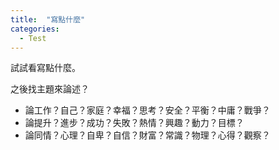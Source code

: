 ```yaml
---
title:  "寫點什麼"
categories:
  - Test
---
```


試試看寫點什麼。

之後找主題來論述？

- 論工作？自己？家庭？幸福？思考？安全？平衡？中庸？戰爭？
- 論提升？進步？成功？失敗？熱情？興趣？動力？目標？
- 論同情？心理？自卑？自信？財富？常識？物理？心得？觀察？


